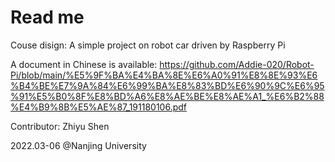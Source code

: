 # Read me

Couse disign: A simple project on robot car driven by Raspberry Pi

A document in Chinese is available: https://github.com/Addie-020/Robot-Pi/blob/main/%E5%9F%BA%E4%BA%8E%E6%A0%91%E8%8E%93%E6%B4%BE%E7%9A%84%E6%99%BA%E8%83%BD%E6%90%9C%E6%95%91%E5%B0%8F%E8%BD%A6%E8%AE%BE%E8%AE%A1_%E6%B2%88%E4%B9%8B%E5%AE%87_191180106.pdf

Contributor: Zhiyu Shen

2022.03-06 @Nanjing University
